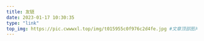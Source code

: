 ```yaml
---
title: 友链
date: 2023-01-17 10:30:35
type: "link"
top_img: https://pic.cwwwxl.top/img/t015955c0f976c2d4fe.jpg #文章顶部图片
---
```


